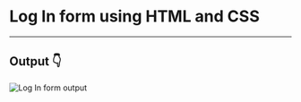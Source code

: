# Log In form using HTML and CSS
---
## Output 👇
![Log In form output](https://user-images.githubusercontent.com/108792404/220172172-50dbc33e-1ddb-4f11-880f-4e0efb638f4b.png)
